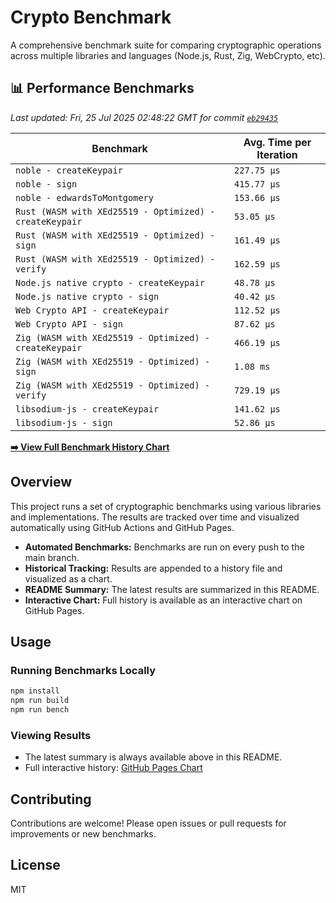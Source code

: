 # Crypto Benchmark

A comprehensive benchmark suite for comparing cryptographic operations across multiple libraries and languages (Node.js, Rust, Zig, WebCrypto, etc).

## 📊 Performance Benchmarks

<!-- BENCHMARK_START -->

*Last updated: Fri, 25 Jul 2025 02:48:22 GMT for commit [`eb29435`](https://github.com/jlucaso1/crypto-benchmark/commit/eb29435)*

| Benchmark | Avg. Time per Iteration |
|-----------|-------------------------|
| `noble - createKeypair` | `227.75 µs` |
| `noble - sign` | `415.77 µs` |
| `noble - edwardsToMontgomery` | `153.66 µs` |
| `Rust (WASM with XEd25519 - Optimized) - createKeypair` | `53.05 µs` |
| `Rust (WASM with XEd25519 - Optimized) - sign` | `161.49 µs` |
| `Rust (WASM with XEd25519 - Optimized) - verify` | `162.59 µs` |
| `Node.js native crypto - createKeypair` | `48.78 µs` |
| `Node.js native crypto - sign` | `40.42 µs` |
| `Web Crypto API - createKeypair` | `112.52 µs` |
| `Web Crypto API - sign` | `87.62 µs` |
| `Zig (WASM with XEd25519 - Optimized) - createKeypair` | `466.19 µs` |
| `Zig (WASM with XEd25519 - Optimized) - sign` | `1.08 ms` |
| `Zig (WASM with XEd25519 - Optimized) - verify` | `729.19 µs` |
| `libsodium-js - createKeypair` | `141.62 µs` |
| `libsodium-js - sign` | `52.86 µs` |


[**➡️ View Full Benchmark History Chart**](https://jlucaso1.github.io/crypto-benchmark/)

<!-- BENCHMARK_END -->

## Overview

This project runs a set of cryptographic benchmarks using various libraries and implementations. The results are tracked over time and visualized automatically using GitHub Actions and GitHub Pages.

- **Automated Benchmarks:** Benchmarks are run on every push to the main branch.
- **Historical Tracking:** Results are appended to a history file and visualized as a chart.
- **README Summary:** The latest results are summarized in this README.
- **Interactive Chart:** Full history is available as an interactive chart on GitHub Pages.

## Usage

### Running Benchmarks Locally

```sh
npm install
npm run build
npm run bench
```

### Viewing Results

- The latest summary is always available above in this README.
- Full interactive history: [GitHub Pages Chart](https://jlucaso1.github.io/crypto-benchmark/)

## Contributing

Contributions are welcome! Please open issues or pull requests for improvements or new benchmarks.

## License

MIT
